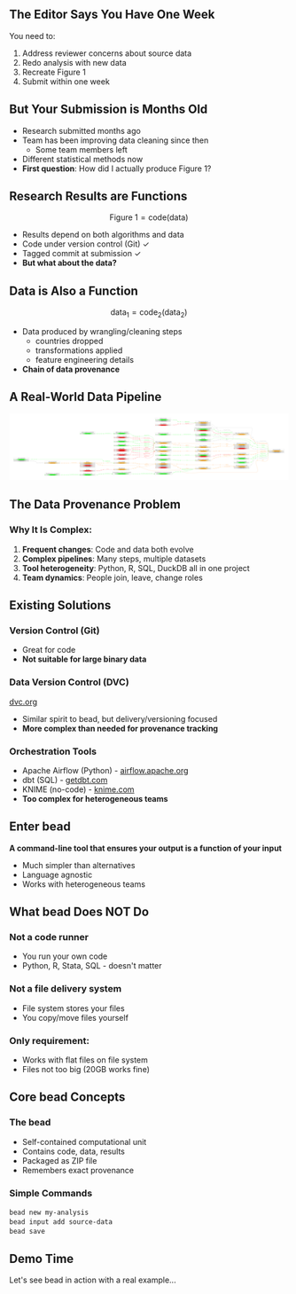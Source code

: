 
## The Editor Says You Have One Week
You need to:

1. Address reviewer concerns about source data
2. Redo analysis with new data
3. Recreate Figure 1
4. Submit within one week

## But Your Submission is Months Old

- Research submitted months ago
- Team has been improving data cleaning since then
    - Some team members left
- Different statistical methods now
- **First question**: How did I actually produce Figure 1?

## Research Results are Functions

$$\text{Figure 1} = \text{code}(\text{data})$$

- Results depend on both algorithms and data
- Code under version control (Git) ✓
- Tagged commit at submission ✓
- **But what about the data?**

## Data is Also a Function

$$\text{data}_1 = \text{code}_2(\text{data}_2)$$

- Data produced by wrangling/cleaning steps
    - countries dropped
    - transformations applied
    - feature engineering details
- **Chain of data provenance**

## A Real-World Data Pipeline

![](images/Proc_LTS.png)

## The Data Provenance Problem

### Why It Is Complex:
1. **Frequent changes**: Code and data both evolve
2. **Complex pipelines**: Many steps, multiple datasets
3. **Tool heterogeneity**: Python, R, SQL, DuckDB all in one project
4. **Team dynamics**: People join, leave, change roles


## Existing Solutions

### Version Control (Git)
- Great for code
- **Not suitable for large binary data**

### Data Version Control (DVC)
[dvc.org](https://dvc.org)

- Similar spirit to bead, but delivery/versioning focused  
- **More complex than needed for provenance tracking**

### Orchestration Tools
- Apache Airflow (Python) - [airflow.apache.org](https://airflow.apache.org)
- dbt (SQL) - [getdbt.com](https://www.getdbt.com)
- KNIME (no-code) - [knime.com](https://knime.com)
- **Too complex for heterogeneous teams**

## Enter bead

**A command-line tool that ensures your output is a function of your input**

- Much simpler than alternatives
- Language agnostic
- Works with heterogeneous teams

## What bead Does NOT Do

### Not a code runner
- You run your own code
- Python, R, Stata, SQL - doesn't matter

### Not a file delivery system
- File system stores your files
- You copy/move files yourself

### Only requirement:
- Works with flat files on file system
- Files not too big (20GB works fine)

## Core bead Concepts

### The bead
- Self-contained computational unit
- Contains code, data, results
- Packaged as ZIP file
- Remembers exact provenance

### Simple Commands
```bash
bead new my-analysis
bead input add source-data
bead save 
```

## Demo Time

Let's see bead in action with a real example...


